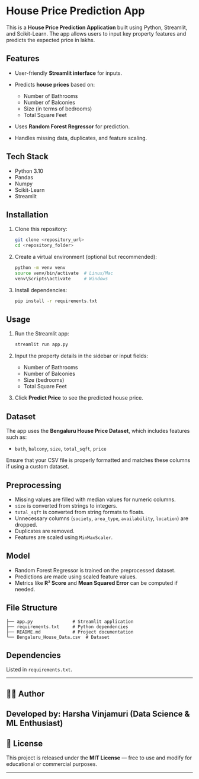 # House Price Prediction App

This is a **House Price Prediction Application** built using Python, Streamlit, and Scikit-Learn. The app allows users to input key property features and predicts the expected price in lakhs.

## Features

* User-friendly **Streamlit interface** for inputs.
* Predicts **house prices** based on:

  * Number of Bathrooms
  * Number of Balconies
  * Size (in terms of bedrooms)
  * Total Square Feet
* Uses **Random Forest Regressor** for prediction.
* Handles missing data, duplicates, and feature scaling.

## Tech Stack

* Python 3.10
* Pandas
* Numpy
* Scikit-Learn
* Streamlit

## Installation

1. Clone this repository:

   ```bash
   git clone <repository_url>
   cd <repository_folder>
   ```

2. Create a virtual environment (optional but recommended):

   ```bash
   python -m venv venv
   source venv/bin/activate  # Linux/Mac
   venv\Scripts\activate     # Windows
   ```

3. Install dependencies:

   ```bash
   pip install -r requirements.txt
   ```

## Usage

1. Run the Streamlit app:

   ```bash
   streamlit run app.py
   ```

2. Input the property details in the sidebar or input fields:

   * Number of Bathrooms
   * Number of Balconies
   * Size (bedrooms)
   * Total Square Feet

3. Click **Predict Price** to see the predicted house price.

## Dataset

The app uses the **Bengaluru House Price Dataset**, which includes features such as:

* `bath`, `balcony`, `size`, `total_sqft`, `price`

Ensure that your CSV file is properly formatted and matches these columns if using a custom dataset.

## Preprocessing

* Missing values are filled with median values for numeric columns.
* `size` is converted from strings to integers.
* `total_sqft` is converted from string formats to floats.
* Unnecessary columns (`society`, `area_type`, `availability`, `location`) are dropped.
* Duplicates are removed.
* Features are scaled using `MinMaxScaler`.

## Model

* Random Forest Regressor is trained on the preprocessed dataset.
* Predictions are made using scaled feature values.
* Metrics like **R² Score** and **Mean Squared Error** can be computed if needed.

## File Structure

```
├── app.py               # Streamlit application
├── requirements.txt     # Python dependencies
├── README.md            # Project documentation
└── Bengaluru_House_Data.csv  # Dataset
```

## Dependencies

Listed in `requirements.txt`.

---

## 🧑‍💻 Author

**Developed by:** Harsha Vinjamuri (Data Science & ML Enthusiast)
---

## 📄 License

This project is released under the **MIT License** — free to use and modify for educational or commercial purposes.

---
